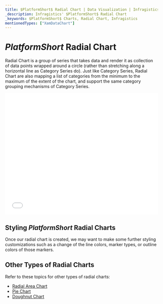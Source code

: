 ```yaml
---
title: $PlatformShort$ Radial Chart | Data Visualization | Infragistics
_description: Infragistics' $PlatformShort$ Radial Chart
_keywords: $PlatformShort$ Charts, Radial Chart, Infragistics
mentionedTypes: ["XamDataChart"]
---
```

# $PlatformShort$ Radial Chart

Radial Chart is a group of series that takes data and render it as collection of data points wrapped around a circle (rather than stretching along a horizontal line as Category Series do). Just like Category Series, Radial Chart are also mapping a list of categories from the minimum to the maximum of the extent of the chart, and support the same category grouping mechanisms of Category Series.

<div class="sample-container loading" style="height: 400px">
    <iframe id="cc-chart-with-legend" src='{environment:dvDemosBaseUrl}/charts/data-chart-radial-line-chart' width="100%" height="100%" seamless frameBorder="0" onload="onXPlatSampleIframeContentLoaded(this);" alt="$PlatformShort$ Radial Line Chart"></iframe>
</div>

<div class="divider--half"></div>

## Styling $PlatformShort$ Radial Charts

Once our radial chart is created, we may want to make some further styling customizations such as a change of the line colors, marker types, or outline colors of those markers.

<!-- radial-pie-series with styling props set: brush, markerOutline, markerType -->


## Other Types of Radial Charts

Refer to these topics for other types of radial charts:

- [Radial Area Chart](chart-types-area.md#$PlatformShort$-Radial-Area-Chart)
- [Pie Chart](../pie-chart.md)
- [Doughnut Chart](../doughnut-chart.md)

<!-- TODO list API links used in this topic 
## API Members
-->